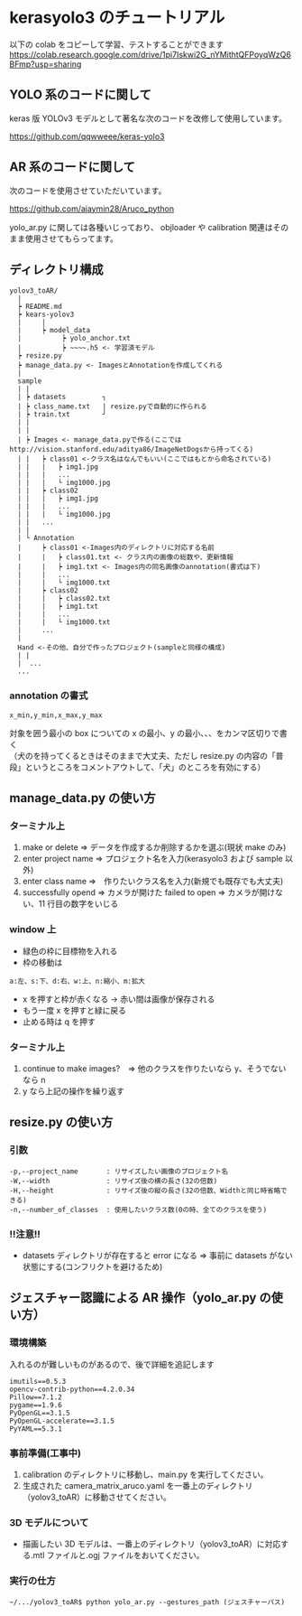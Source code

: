 # kerasyolo3 のチュートリアル

以下の colab をコピーして学習、テストすることができます
https://colab.research.google.com/drive/1pi7Iskwi2G_nYMithtQFPoyqWzQ6BFmp?usp=sharing

## YOLO 系のコードに関して

keras 版 YOLOv3 モデルとして著名な次のコードを改修して使用しています。

https://github.com/qqwweee/keras-yolo3

## AR 系のコードに関して

次のコードを使用させていただいています。

https://github.com/ajaymin28/Aruco_python

yolo_ar.py に関しては各種いじっており、
objloader や calibration 関連はそのまま使用させてもらってます。

## ディレクトリ構成

```
yolov3_toAR/
  |
  ┝ README.md
  ┝ kears-yolov3
  |     |
  |     ┝ model_data
  |          ┝ yolo_anchor.txt
  |          ┝ ~~~~.h5 <- 学習済モデル
  ┝ resize.py
  ┝ manage_data.py <- ImagesとAnnotationを作成してくれる
  |
  sample
  | |
  | ┝ datasets         ┐
  | ┝ class_name.txt   | resize.pyで自動的に作られる
  | ┝ train.txt        ┘
  | |
  | |
  | ┝ Images <- manage_data.pyで作る(ここではhttp://vision.stanford.edu/aditya86/ImageNetDogsから持ってくる)
  | |   ┝ class01 <-クラス名はなんでもいい(ここではもとから命名されている)
  | |   |   ┝ img1.jpg
  | |   |   ...
  | |   |   └ img1000.jpg
  | |   ┝ class02
  | |   |   ┝ img1.jpg
  | |   |   ...
  | |   |   └ img1000.jpg
  | |   ...
  | |
  | └ Annotation
  |     ┝ class01 <-Images内のディレクトリに対応する名前
  |     |   ┝ class01.txt <- クラス内の画像の総数や、更新情報
  |     |   ┝ img1.txt <- Images内の同名画像のannotation(書式は下)
  |     |   ...
  |     |   └ img1000.txt
  |     ┝ class02
  |     |   ┝ class02.txt
  |     |   ┝ img1.txt
  |     |   ...
  |     |   └ img1000.txt
  |     ...
  |
  Hand <-その他、自分で作ったプロジェクト(sampleと同様の構成)
  | |
  |  ...
  ...
```

### annotation の書式

```
x_min,y_min,x_max,y_max
```

対象を囲う最小の box についての x の最小、y の最小、、、をカンマ区切りで書く  
（犬のを持ってくるときはそのままで大丈夫、ただし resize.py の内容の「普段」というところをコメントアウトして、「犬」のところを有効にする）

## manage_data.py の使い方

### ターミナル上

1. make or delete => データを作成するか削除するかを選ぶ(現状 make のみ)
2. enter project name => プロジェクト名を入力(kerasyolo3 および sample 以外)
3. enter class name =>　作りたいクラス名を入力(新規でも既存でも大丈夫)
4. successfully opend => カメラが開けた
   failed to open => カメラが開けない、11 行目の数字をいじる

### window 上

- 緑色の枠に目標物を入れる
- 枠の移動は

```
a:左、s:下、d:右、w:上、n:縮小、m:拡大
```

- x を押すと枠が赤くなる -> 赤い間は画像が保存される
- もう一度 x を押すと緑に戻る
- 止める時は q を押す

### ターミナル上

1. continue to make images?　=> 他のクラスを作りたいなら y、そうでないなら n
2. y なら上記の操作を繰り返す

## resize.py の使い方

### 引数

```
-p,--project_name       : リサイズしたい画像のプロジェクト名
-W,--width              : リサイズ後の横の長さ(32の倍数)
-H,--height             : リサイズ後の縦の長さ(32の倍数、Widthと同じ時省略できる)
-n,--number_of_classes  : 使用したいクラス数(0の時、全てのクラスを使う)
```

### !!注意!!

- datasets ディレクトリが存在すると error になる => 事前に datasets がない状態にする(コンフリクトを避けるため)

## ジェスチャー認識による AR 操作（yolo_ar.py の使い方）

### 環境構築

入れるのが難しいものがあるので、後で詳細を追記します

```
imutils==0.5.3
opencv-contrib-python==4.2.0.34
Pillow==7.1.2
pygame==1.9.6
PyOpenGL==3.1.5
PyOpenGL-accelerate==3.1.5
PyYAML==5.3.1
```

### 事前準備(工事中)

1. calibration のディレクトリに移動し、main.py を実行してください。
2. 生成された camera_matrix_aruco.yaml を一番上のディレクトリ（yolov3_toAR）に移動させてください。

### 3D モデルについて

- 描画したい 3D モデルは、一番上のディレクトリ（yolov3_toAR）に対応する.mtl ファイルと.ogj ファイルをおいてください。

### 実行の仕方

```
~/.../yolov3_toAR$ python yolo_ar.py --gestures_path (ジェスチャーパス)
```
